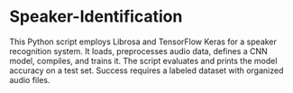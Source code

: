 # Speaker-Identification
This Python script employs Librosa and TensorFlow Keras for a speaker recognition system. It loads, preprocesses audio data, defines a CNN model, compiles, and trains it. The script evaluates and prints the model accuracy on a test set. Success requires a labeled dataset with organized audio files. 
